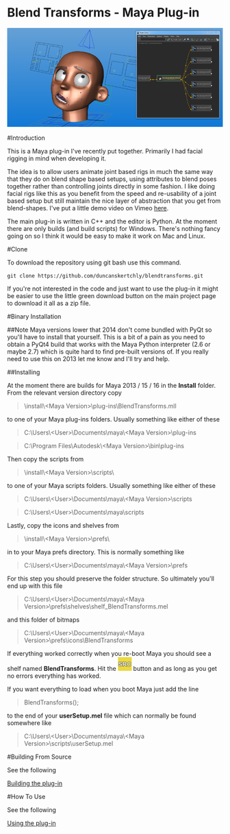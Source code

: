 # Blend Transforms - Maya Plug-in

![](./images/Banner.png)

#Introduction

This is a Maya plug-in I've recently put together. Primarily I had facial rigging in mind when developing it.

The idea is to allow users animate joint based rigs in much the same way that they do on blend shape based setups, using attributes to blend poses together rather than controlling joints directly in some fashion. I like doing facial rigs like this as you benefit from the speed and re-usability of a joint based setup but still maintain the nice layer of abstraction that you get from blend-shapes. I've put a little demo video on Vimeo [here](https://vimeo.com/169994314).

The main plug-in is written in C++ and the editor is Python. At the moment there are only builds (and build scripts) for Windows. There's nothing fancy going on so I think it would be easy to make it work on Mac and Linux.

#Clone

To download the repository using git bash use this command.

    git clone https://github.com/duncanskertchly/blendtransforms.git
    
If you're not interested in the code and just want to use the plug-in it might be easier to use the little green download button on the main project page to download it all as a zip file.

#Binary Installation

##Note
Maya versions lower that 2014 don't come bundled with PyQt so you'll have to install that yourself. This is a bit of a pain as you need to obtain a PyQt4 build that works with the Maya Python interpreter (2.6 or maybe 2.7) which is quite hard to find pre-built versions of. If you really need to use this on 2013 let me know and I'll try and help.

##Installing

At the moment there are builds for Maya 2013 / 15 / 16 in the __Install__ folder. From the relevant version directory copy 

> \install\\\<Maya Version\>\plug-ins\BlendTransforms.mll

to one of your Maya plug-ins folders. Usually something like either of these

> C:\Users\\\<User\>\Documents\maya\\\<Maya Version\>\plug-ins

> C:\Program Files\Autodesk\\\<Maya Version\>\bin\plug-ins

Then copy the scripts from

> \install\\\<Maya Version\>\scripts\

to one of your Maya scripts folders. Usually something like either of these

> C:\Users\\\<User\>\Documents\maya\\\<Maya Version\>\scripts

> C:\Users\\\<User\>\Documents\maya\scripts

Lastly, copy the icons and shelves from

> \install\\\<Maya Version\>\prefs\

in to your Maya prefs directory. This is normally something like

> C:\Users\\\<User\>\Documents\maya\\\<Maya Version\>\prefs

For this step you should preserve the folder structure. So ultimately you'll end up with this file

> C:\Users\\\<User\>\Documents\maya\\\<Maya Version\>\prefs\shelves\shelf_BlendTransforms.mel

and this folder of bitmaps

> C:\Users\\\<User\>\Documents\maya\\\<Maya Version\>\prefs\icons\BlendTransforms

If everything worked correctly when you re-boot Maya you should see a shelf named __BlendTransforms__. Hit the ![](./prefs/icons/BlendTransforms/source.bmp) button and as long as you get no errors everything has worked.

If you want everything to load when you boot Maya just add the line

> BlendTransforms();

to the end of your __userSetup.mel__ file which can normally be found somewhere like

> C:\Users\\\<User\>\Documents\maya\\\<Maya Version\>\scripts\userSetup.mel

#Building From Source

See the following

[Building the plug-in](./BUILDING.md)

#How To Use

See the following

[Using the plug-in](./USING.md)

